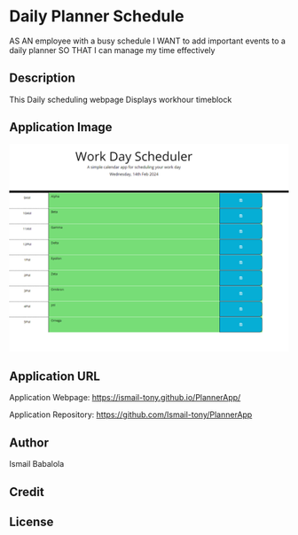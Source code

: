 # Daily Planner Schedule

AS AN employee with a busy schedule
I WANT to add important events to a daily planner
SO THAT I can manage my time effectively

## Description

This Daily scheduling webpage Displays workhour timeblock 

## Application Image

![alt text](Asset\image.png)

## Application URL

Application Webpage: https://ismail-tony.github.io/PlannerApp/

Application Repository: https://github.com/Ismail-tony/PlannerApp

## Author

Ismail Babalola

## Credit

## License